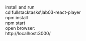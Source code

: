 install and run<br>
cd fullstacktasks\lab03-react-player <br>
npm install <br>
npm start <br>
open browser:<br>
http://localhost:3000/<br>